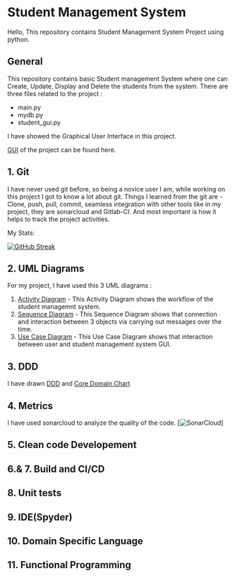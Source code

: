# Student Management System

Hello,
This repository contains Student Management System Project using python.

## General
This repository contains basic Student management System where one can Create, Update, Display and Delete the students from the system.
There are three files related to the project : 
- main.py
- mydb.py
- student_gui.py

I have showed the Graphical User Interface in this project. 

[GUI](https://github.com/ShrutiPatil2223/Student-Management-System/blob/main/GUI_Screenshot%20.png) of the project can be found here.
 
  
## 1. Git
I have never used git before, so being a novice user I am, while working on this project I got to know a lot about git. 
Things I learned from the git are - Clone, push, pull, commit, seamless integration with other tools like in my project, they are sonarcloud and Gitlab-CI.
And most important is how it helps to track the project activities.

 My Stats:

 [![GitHub Streak](https://github-readme-streak-stats.herokuapp.com/?user=ShrutiPatil2223&theme=cobalt)](https://github.com/ShrutiPatil2223)  

## 2. UML Diagrams 
For my project, I have used this 3 UML diagrams :
1. [Activity Diagram](https://github.com/ShrutiPatil2223/Student-Management-System/blob/0aaf8a70706785e4c1420de90f5653a4911635c3/UML%20diagrams_updated/Activity%20Diagram_update.jpg) - This Activity Diagram shows the workflow of the student managemnt system.
2. [Sequence Diagram](https://github.com/ShrutiPatil2223/Student-Management-System/blob/1cc59052e29656270753d4ac11e6e960a4bb97d3/UML%20diagrams_updated/sequence%20diagram_update.jpg) - This Sequence Diagram shows that connection and interaction between 3 objects via carrying out messages over the time.
3. [Use Case Diagram](https://github.com/ShrutiPatil2223/Student-Management-System/blob/1cc59052e29656270753d4ac11e6e960a4bb97d3/UML%20diagrams_updated/use%20case_update.png) - This Use Case Diagram shows that interaction between user and student management system GUI.

## 3. DDD
I have drawn [DDD](https://github.com/ShrutiPatil2223/Student-Management-System/blob/1cc59052e29656270753d4ac11e6e960a4bb97d3/UML%20diagrams_updated/use%20case_update.png) and 
[Core Domain Chart](https://github.com/ShrutiPatil2223/Student-Management-System/blob/18ca2a030b9d673bbfe34d9b58020f48a31e1f5f/UML%20diagrams_updated/DDD_updated_1.png)


## 4. Metrics
I have used sonarcloud to analyze the quality of the code. 
[![SonarCloud](https://sonarcloud.io/images/project_badges/sonarcloud-white.svg)]
## 5. Clean code Developement
## 6.& 7. Build and CI/CD
## 8. Unit tests
## 9. IDE(Spyder)
## 10. Domain Specific Language
## 11. Functional Programming
















